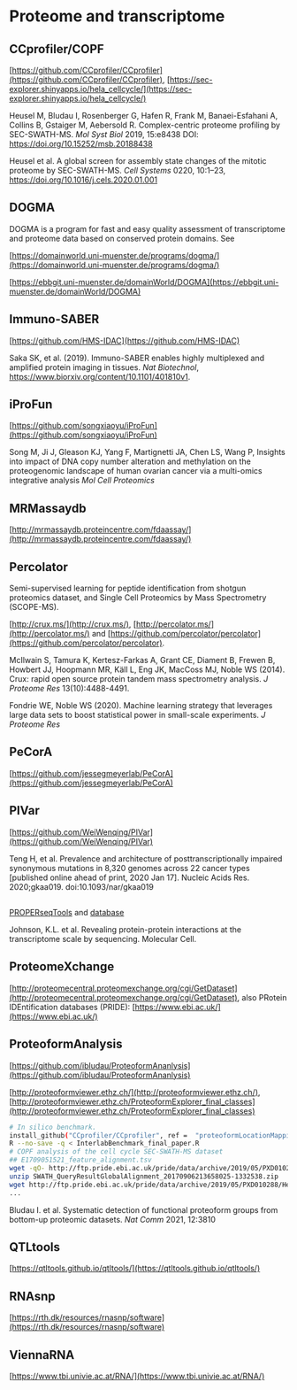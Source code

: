 # Proteome and transcriptome

## CCprofiler/COPF

[https://github.com/CCprofiler/CCprofiler](https://github.com/CCprofiler/CCprofiler), [https://sec-explorer.shinyapps.io/hela_cellcycle/](https://sec-explorer.shinyapps.io/hela_cellcycle/)

Heusel M, Bludau I, Rosenberger G, Hafen R, Frank M, Banaei-Esfahani A, Collins B, Gstaiger M, Aebersold R. Complex-centric proteome profiling by SEC-SWATH-MS. *Mol Syst Biol* 2019, 15:e8438 DOI: https://doi.org/10.15252/msb.20188438

Heusel et al. A global screen for assembly state changes of the mitotic proteome by SEC-SWATH-MS. *Cell Systems* 0220, 10:1–23, https://doi.org/10.1016/j.cels.2020.01.001

## DOGMA

DOGMA is a program for fast and easy quality assessment of transcriptome and proteome data based on conserved protein domains. See

[https://domainworld.uni-muenster.de/programs/dogma/](https://domainworld.uni-muenster.de/programs/dogma/)

[https://ebbgit.uni-muenster.de/domainWorld/DOGMA](https://ebbgit.uni-muenster.de/domainWorld/DOGMA)

## Immuno-SABER

[https://github.com/HMS-IDAC](https://github.com/HMS-IDAC)

Saka SK, et al. (2019). Immuno-SABER enables highly multiplexed and amplified protein imaging in tissues. *Nat Biotechnol*, https://www.biorxiv.org/content/10.1101/401810v1.

## iProFun

[https://github.com/songxiaoyu/iProFun](https://github.com/songxiaoyu/iProFun)

Song M, Ji J, Gleason KJ, Yang F, Martignetti JA, Chen LS, Wang P,
Insights into impact of DNA copy number alteration and methylation on the proteogenomic landscape of human ovarian cancer via a multi-omics integrative analysis
*Mol Cell Proteomics*

## MRMassaydb

[http://mrmassaydb.proteincentre.com/fdaassay/](http://mrmassaydb.proteincentre.com/fdaassay/)

## Percolator

Semi-supervised learning for peptide identification from shotgun proteomics dataset, and Single Cell Proteomics by Mass Spectrometry (SCOPE-MS).

[http://crux.ms/](http://crux.ms/), [http://percolator.ms/](http://percolator.ms/) and [https://github.com/percolator/percolator](https://github.com/percolator/percolator).

McIlwain S, Tamura K, Kertesz-Farkas A, Grant CE, Diament B, Frewen B, Howbert JJ, Hoopmann MR, Käll L, Eng JK, MacCoss MJ, Noble WS (2014). Crux: rapid open source protein tandem mass spectrometry analysis. *J Proteome Res* 13(10):4488-4491.

Fondrie WE, Noble WS (2020). Machine learning strategy that leverages large data sets to boost statistical power in small-scale experiments. *J Proteome Res*

## PeCorA

[https://github.com/jessegmeyerlab/PeCorA](https://github.com/jessegmeyerlab/PeCorA)

## PIVar

[https://github.com/WeiWenqing/PIVar](https://github.com/WeiWenqing/PIVar)

Teng H, et al. Prevalence and architecture of posttranscriptionally impaired synonymous mutations in 8,320 genomes across 22 cancer types [published online ahead of print, 2020 Jan 17]. Nucleic Acids Res. 2020;gkaa019. doi:10.1093/nar/gkaa019

##

[PROPERseqTools](https://github.com/Zhong-Lab-UCSD/PROPERseqTools/tree/v1.0.0) and [database](https://genemo.ucsd.edu/proper/)

Johnson, K.L. et al. Revealing protein-protein interactions at the transcriptome scale by sequencing. Molecular Cell.

## ProteomeXchange

[http://proteomecentral.proteomexchange.org/cgi/GetDataset](http://proteomecentral.proteomexchange.org/cgi/GetDataset), also PRotein IDEntification databases (PRIDE): [https://www.ebi.ac.uk/](https://www.ebi.ac.uk/)

## ProteoformAnalysis

[https://github.com/ibludau/ProteoformAnanlysis](https://github.com/ibludau/ProteoformAnanlysis)

[http://proteoformviewer.ethz.ch/](http://proteoformviewer.ethz.ch/), [http://proteoformviewer.ethz.ch/ProteoformExplorer_final_classes](http://proteoformviewer.ethz.ch/ProteoformExplorer_final_classes)

```bash
# In silico benchmark.
install_github("CCprofiler/CCprofiler", ref =  "proteoformLocationMapping")
R --no-save -q < InterlabBenchmark_final_paper.R
# COPF analysis of the cell cycle SEC-SWATH-MS dataset
## E1709051521_feature_alignment.tsv
wget -qO- http://ftp.pride.ebi.ac.uk/pride/data/archive/2019/05/PXD010288/SWATH_QueryResultGlobalAlignment_20170906213658025-1332538.zip | \
unzip SWATH_QueryResultGlobalAlignment_20170906213658025-1332538.zip
wget http://ftp.pride.ebi.ac.uk/pride/data/archive/2019/05/PXD010288/HeLaCCL2_SEC_annotation_full.xlsx
...
```

Bludau I. et al. Systematic detection of functional proteoform groups from bottom-up proteomic datasets. *Nat Comm* 2021, 12:3810

## QTLtools

[https://qtltools.github.io/qtltools/](https://qtltools.github.io/qtltools/)

## RNAsnp

[https://rth.dk/resources/rnasnp/software](https://rth.dk/resources/rnasnp/software)

## ViennaRNA

[https://www.tbi.univie.ac.at/RNA/](https://www.tbi.univie.ac.at/RNA/)

